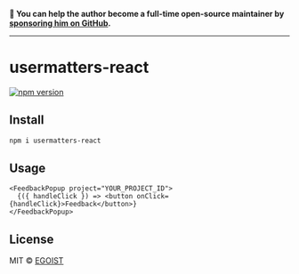 **💛 You can help the author become a full-time open-source maintainer by [sponsoring him on GitHub](https://github.com/sponsors/egoist).**

---

# usermatters-react

[![npm version](https://badgen.net/npm/v/usermatters-react)](https://npm.im/usermatters-react)

## Install

```bash
npm i usermatters-react
```

## Usage

```tsx
<FeedbackPopup project="YOUR_PROJECT_ID">
  {({ handleClick }) => <button onClick={handleClick}>Feedback</button>}
</FeedbackPopup>
```

## License

MIT &copy; [EGOIST](https://github.com/sponsors/egoist)
